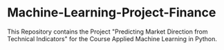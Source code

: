 # Machine-Learning-Project-Finance
This Repository contains the Project "Predicting Market Direction from Technical Indicators" for the Course Applied Machine Learning in Python.
